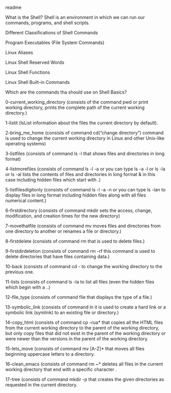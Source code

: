 readme

What is the Shell? Shell is an environment in which we can run our commands, programs, and shell scripts.

Different Classifications of Shell Commands

Program Executables (File System Commands)

Linux Aliases

Linux Shell Reserved Words

Linux Shell Functions

Linux Shell Built-in Commands

Which are the commands tha should use on Shell Basics?

0-current_working_directory (consists of the command pwd or print working directory, prints the complete path of the current working directory.)

1-listit (lsList information about the files the current directory by default).

2-bring_me_home (consists of command cd(“change directory”) command is used to change the current working directory in Linux and other Unix-like operating systems)

3-listfiles (consists of command ls -l that shows files and directories in long format)

4-listmorefiles (consists of command ls -l -a or you can type ls -a -l or ls -la or ls -al lists the contents of files and directories in long format & in this case 
including hidden files which start with .)

5-listfilesdigitonly (consists of command ls -l -a -n or you can type ls -lan to display files in long format including hidden files along with all files numerical content.)

6-firstdirectory (consists of command mkdir sets the access, change, modification, and creation times for the new directory)

7-movethatfile (consists of command mv moves files and directories from one directory to another or renames a file or directory.)

8-firstdelete (consists of command rm that is used to delete files.)

9-firstdirdeletion (consists of command rm -rf this command is used to delete directories that have files containing data.)

10-back (consists of command cd - to change the working directory to the previous one.

11-lists (consists of command ls -la to list all files (even the hidden files which begin with a ..)

12-file_type (consists of command file that displays the type of a file.)

13-symbolic_link (consists of command ln it is used to create a hard link or a symbolic link (symlink) to an existing file or directory.)

14-copy_html (consists of command cp -rua* that copies all the HTML files from the current working directory to the parent of the working directory, but only copy 
files that did not exist in the parent of the working directory or were newer than the versions in the parent of the working directory.

15-lets_move (consists of command mv [A-Z]* that moves all files beginning uppercase letters to a directory.

16-clean_emacs (consists of command rm ~* deletes all files in the current working directory that end with a specific character .

17-tree (consists of command mkdir -p that creates the given directories as requested in the current directory. 
